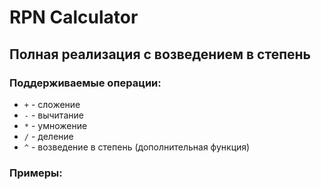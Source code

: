 # RPN Calculator
## Полная реализация с возведением в степень

### Поддерживаемые операции:
- `+` - сложение
- `-` - вычитание  
- `*` - умножение
- `/` - деление
- `^` - возведение в степень (дополнительная функция)

### Примеры:
